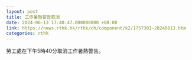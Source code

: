 ```yaml
---
layout: post
title: 工作暑熱警告取消
date: 2024-06-13 17:40:47.000000000 +08:00
link: https://news.rthk.hk/rthk/ch/component/k2/1757301-20240613.htm
categories: rthk
---
```


勞工處在下午5時40分取消工作暑熱警告。
